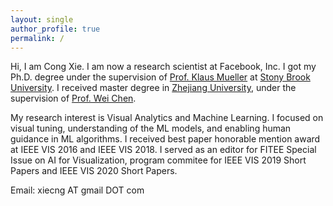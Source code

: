 ```yaml
---
layout: single
author_profile: true
permalink: /
---
```

Hi, I am Cong Xie. I am now a research scientist at Facebook, Inc. I got my Ph.D. degree under the supervision of [Prof. Klaus Mueller](http://www3.cs.stonybrook.edu/~mueller/) at [Stony Brook University](http://www.stonybrook.edu/).
I received master degree in [Zhejiang University](http://www.zju.edu.cn/), under the supervision of [Prof. Wei Chen](http://www.cad.zju.edu.cn/home/chenwei/).

My research interest is Visual Analytics and Machine Learning. I focused on visual tuning, understanding of the ML models, and enabling human guidance in ML algorithms. I received best paper honorable mention award at IEEE VIS 2016 and IEEE VIS 2018. I served as an editor for FITEE Special Issue on AI for Visualization, program commitee for IEEE VIS 2019 Short Papers and IEEE VIS 2020 Short Papers.

Email: xiecng AT gmail DOT com
